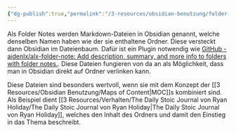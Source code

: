 ```yaml
---
{"dg-publish":true,"permalink":"/3-resources/obsidian-benutzung/folder-notes/","created":"2024-06-23T19:46:00.889+02:00","updated":"2024-04-14T13:04:52.977+02:00"}
---
```



Als Folder Notes werden Markdown-Dateien in Obsidian genannt, welche denselben Namen haben wie der sie enthaltene Ordner. Diese versteckt dann Obsidian im Dateienbaum. Dafür ist ein Plugin notwendig wie [GitHub - aidenlx/alx-folder-note: Add description, summary, and more info to folders with folder notes.](https://github.com/aidenlx/alx-folder-note). Diese Dateien fungieren von da an als Möglichkeit, dass man in Obsidian direkt auf Ordner verlinken kann.

Diese Dateien sind besonders wertvoll, wenn sie mit dem Konzept der [[3 Resources/Obsidian Benutzung/Maps of Content\|MOC]]s kombiniert sind. Als Beispiel dient [[3 Resources/Verhalten/The Daily Stoic Journal von Ryan Holiday/The Daily Stoic Journal von Ryan Holiday\|The Daily Stoic Journal von Ryan Holiday]], welches den Inhalt des Ordners und damit den Einstieg in das Thema beschreibt.
